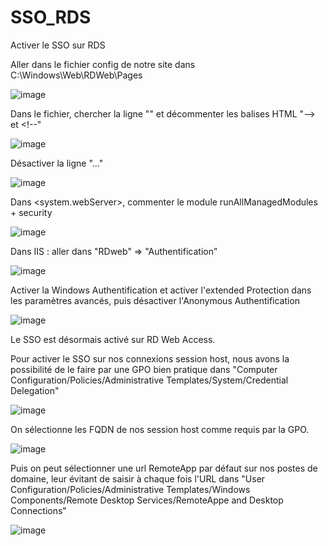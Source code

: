 # SSO_RDS
Activer le SSO sur RDS


Aller dans le fichier config de notre site dans C:\Windows\Web\RDWeb\Pages

![image](https://github.com/GleissenJohnson/SSO_RDS/assets/115966414/7b73776e-2147-4711-a3ad-ec8d3d86a22e)


Dans le fichier, chercher la ligne "<authentication mode="Windows"/>" et décommenter les balises HTML "--> et <!--"

![image](https://github.com/GleissenJohnson/SSO_RDS/assets/115966414/852630e4-6882-4871-801b-4120a2d8a5d4)


Désactiver la ligne "<authentication mode="Forms">...</authentication>"

![image](https://github.com/GleissenJohnson/SSO_RDS/assets/115966414/89b3339e-5783-4859-b5b1-cce45c537b89)

Dans <system.webServer>, commenter le module runAllManagedModules + security

![image](https://github.com/GleissenJohnson/SSO_RDS/assets/115966414/977db10a-d53e-4f96-8db1-55905e1024d9)


Dans IIS : aller dans "RDweb" => "Authentification"

![image](https://github.com/GleissenJohnson/SSO_RDS/assets/115966414/a490627d-b8c1-4c8a-bdc5-ee4369d602dc)

Activer la Windows Authentification  et activer l'extended Protection dans les paramètres avancés, puis désactiver l'Anonymous Authentification

![image](https://github.com/GleissenJohnson/SSO_RDS/assets/115966414/64696232-b791-4d09-a413-5399135c0273)


Le SSO est désormais activé sur RD Web Access.

Pour activer le SSO sur nos connexions session host, nous avons la possibilité de le faire par une GPO bien pratique dans "Computer Configuration/Policies/Administrative Templates/System/Credential Delegation"

![image](https://github.com/GleissenJohnson/SSO_RDS/assets/115966414/a3de0b2f-eeae-4593-aa57-42da8a59a0b5)

On sélectionne les FQDN de nos session host comme requis par la GPO.

![image](https://github.com/GleissenJohnson/SSO_RDS/assets/115966414/574838a1-e015-4d87-b14c-f9441a6af0f9)


Puis on peut sélectionner une url RemoteApp par défaut sur nos postes de domaine, leur évitant de saisir à chaque fois l'URL dans "User Configuration/Policies/Administrative Templates/Windows Components/Remote Desktop Services/RemoteAppe and Desktop Connections"

![image](https://github.com/GleissenJohnson/SSO_RDS/assets/115966414/e96df6ed-75ac-4d8d-abf7-a8ce785c09a8)




